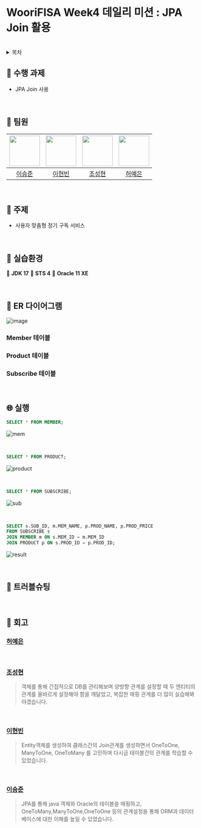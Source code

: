 # WooriFISA Week4 데일리 미션 : JPA Join 활용

<br/>

<details>
  <summary>목차</summary>  
  
  - [수행 과제](#notebook-수행-과제)
  - [팀원](#raising_hand-팀원)
  - [주제](#memo-주제)
  - [실습환경](rocket-#실습환경)
  - [ER 다이어그램](#floppy_disk-ER-다이어그램)
  - [실행](#globe_with_meridians-실행)
  - [트러블슈팅](#hammer-트러블슈팅)
  - [회고](#thought_balloon-회고)

</details>

## :notebook: 수행 과제
- JPA Join 사용

<br/>

## :raising_hand: 팀원
|<img src="https://github.com/leesj000603.png" width="80">|<img src="https://github.com/been980804.png" width="80">|<img src="https://github.com/cshharry.png" width="80">|<img src="https://github.com/yyyeun.png" width="80">|
|:---:|:---:|:---:|:---:|
|[이승준](https://github.com/leesj000603)|[이현빈](https://github.com/been980804)|[조성현](https://github.com/cshharry)|[허예은](https://github.com/yyyeun)|

<br/>

## :memo: 주제
- 사용자 맞춤형 정기 구독 서비스

<br/>

## :rocket: 실습환경
:green_heart: **JDK 17**
:bookmark: **STS 4** 
:book: **Oracle 11 XE**

<br/>

## :floppy_disk: ER 다이어그램
![image](https://github.com/user-attachments/assets/03e67829-ee70-40e2-9eac-0dcd8bdc40d2)



### Member 테이블
### Product 테이블
### Subscribe 테이블

<br/>

## :globe_with_meridians: 실행
```sql
SELECT * FROM MEMBER;
```
![mem](https://github.com/user-attachments/assets/87aec6e7-8f0e-4d67-95e7-aca10278be4b)

<br/>

```sql
SELECT * FROM PRODUCT;
```
![product](https://github.com/user-attachments/assets/8908170f-3806-46c6-9288-daefd56a91bf)

<br/>

```sql
SELECT * FROM SUBSCRIBE;
```

![sub](https://github.com/user-attachments/assets/51f671f3-8013-4ef9-83cb-3c6a7503ed4d)

<br/>

```sql
SELECT s.SUB_ID, m.MEM_NAME, p.PROD_NAME, p.PROD_PRICE
FROM SUBSCRIBE s
JOIN MEMBER m ON s.MEM_ID = m.MEM_ID 
JOIN PRODUCT p ON s.PROD_ID = p.PROD_ID;
```
![result](https://github.com/user-attachments/assets/a950f4c7-74ff-4fea-8bfe-fc19a049144c)

<br/>

## :hammer: 트러블슈팅



<br/>

## :thought_balloon: 회고
### [허예은](https://github.com/yyyeun)
> 
<br/>

### [조성현](https://github.com/cshharry)
> 객체를 통해 간접적으로 DB를 관리해보며 양방향 관계를 설정할 때  두 엔티티의 관계를 올바르게 설정해야 함을 깨달았고, 복잡한 매핑 관계를 더 많이 실습해봐야겠습니다.
<br/>

### [이현빈](https://github.com/been980804)
> Entity객체를 생성하여 클래스간의 Join관계를 생성하면서 OneToOne, ManyToOne, OneToMany 를 고민하며 다시금 테이블간의 관계를 학습할 수 있었습니다.
<br/>

### [이승준](https://github.com/leesj000603)
> JPA를 통해 java 객체와 Oracle의 테이블을 매핑하고, OneToMany,ManyToOne,OneToOne 등의 관계설정을 통해 ORM과 데이터베이스에 대한 이해를 높일 수 있었습니다.
<br/>
